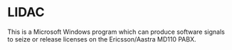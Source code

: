 # LIDAC
This is a Microsoft Windows program which can produce software signals to seize or release licenses on the Ericsson/Aastra MD110 PABX.